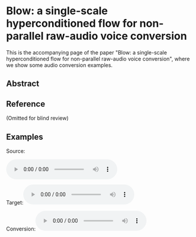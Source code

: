 # Blow: a single-scale hyperconditioned flow for non-parallel raw-audio voice conversion

This is the accompanying page of the paper "Blow: a single-scale hyperconditioned flow for non-parallel raw-audio voice conversion", where we show some audio conversion examples.

## Abstract

## Reference

(Omitted for blind review)

## Examples

<html><div><p>Source:</p><audio controls><source src="p225_01111.wav"></audio></div></html>

Target:<html><audio controls><source src="p225_01111.wav"></audio></html>

Conversion:<html><audio controls><source src="p225_01111.wav"></audio></html>


